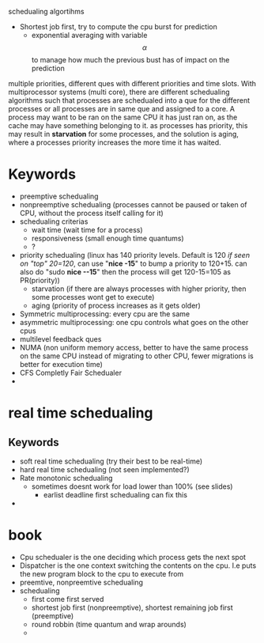 schedualing algortihms
* Shortest job first, try to compute the cpu burst for prediction
	* exponential averaging with variable $$\alpha$$ to manage how much the previous bust has of impact on the prediction

multiple priorities, different ques with different priorities and time slots. With multiprocessor systems (multi core), there are different schedualing algorithms such that processes are schedualed into a que for the different processes or all processes are in same que and assigned to a core. A process may want to be ran on the same CPU it has just ran on, as the cache may have something belonging to it. 
as processes has priority, this may result in **starvation** for some processes, and the solution is aging, where a processes priority increases the more time it has waited. 

# Keywords
* preemptive schedualing
* nonpreemptive schedualing (processes cannot be paused or taken of CPU, without the process itself calling for it)
* schedualing criterias
	* wait time (wait time for a process)
	* responsiveness (small enough time quantums)
	* ?
* priority schedualing (linux has 140 priority levels. Default is 120 _if seen on "top" 20=120_, can use "**nice -15**" to bump a priority to 120+15. can also do "sudo **nice --15**" then the process will get 120-15=105 as PR(priority))
	* starvation (if there are always processes with higher priority, then some processes wont get to execute)
	* aging (priority of process increases as it gets older)
* Symmetric multiprocessing: every cpu are the same
* asymmetric multiprocessing: one cpu controls what goes on the other cpus
* multilevel feedback ques
* NUMA (non uniform memory access, better to have the same process on the same CPU instead of migrating to other CPU, fewer migrations is better for execution time)
* CFS Completly Fair Schedualer
* 


# real time schedualing
## Keywords
* soft real time schedualing (try their best to be real-time)
* hard real time schedualing (not seen implemented?)
* Rate monotonic schedualing 
	* sometimes doesnt work for load lower than 100% (see slides)
		* earlist deadline first schedualing can fix this 
* 

# book
* Cpu schedualer is the one deciding which process gets the next spot
* Dispatcher is the one context switching the contents on the cpu. I.e puts the new program block to the cpu to execute from
* preemtive, nonpreemtive schedualing
* schedualing
	* first come first served
	* shortest job first (nonpreemptive), shortest remaining job first (preemptive)
	* round robbin (time quantum and wrap arounds)
	* 